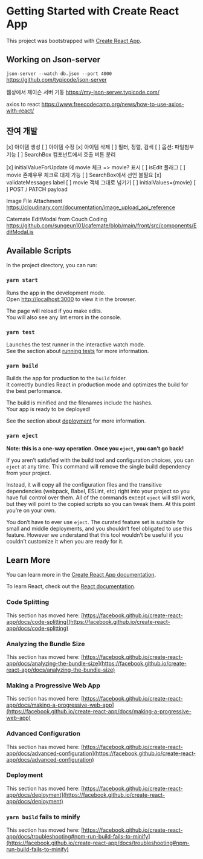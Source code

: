 # Getting Started with Create React App

This project was bootstrapped with [Create React App](https://github.com/facebook/create-react-app).

## Working on Json-server 
`json-server --watch db.json --port 4000`
https://github.com/typicode/json-server

웹상에서 제이슨 서버 기동
https://my-json-server.typicode.com/


axios to react
https://www.freecodecamp.org/news/how-to-use-axios-with-react/

## 잔여 개발
[x] 아이템 생성
[ ] 아이템 수정
[x] 아이템 삭제
[ ] 필터, 정렬, 검색
[ ] 옵션: 파일첨부 기능
[ ] SearchBox 컴포넌트에서 호출 버튼 분리

[x] initialValueForUpdate 에 movie 체크 => movie? 표시
[ ] isEdit 플래그
    [ ] movie 존재유무 체크로 대체 가능
    [ ] SearchBox에서 선언 불필요
[x] validateMessages label
[ ] movie 객체 그대로 넘기기
    [ ] initialValues={movie}
    [ ] POST / PATCH payload


Image File Attachment
https://cloudinary.com/documentation/image_upload_api_reference

Catemate EditModal from Couch Coding
https://github.com/sungeun101/cafemate/blob/main/front/src/components/EditModal.js


## Available Scripts

In the project directory, you can run:

### `yarn start`

Runs the app in the development mode.\
Open [http://localhost:3000](http://localhost:3000) to view it in the browser.

The page will reload if you make edits.\
You will also see any lint errors in the console.

### `yarn test`

Launches the test runner in the interactive watch mode.\
See the section about [running tests](https://facebook.github.io/create-react-app/docs/running-tests) for more information.

### `yarn build`

Builds the app for production to the `build` folder.\
It correctly bundles React in production mode and optimizes the build for the best performance.

The build is minified and the filenames include the hashes.\
Your app is ready to be deployed!

See the section about [deployment](https://facebook.github.io/create-react-app/docs/deployment) for more information.

### `yarn eject`

**Note: this is a one-way operation. Once you `eject`, you can’t go back!**

If you aren’t satisfied with the build tool and configuration choices, you can `eject` at any time. This command will remove the single build dependency from your project.

Instead, it will copy all the configuration files and the transitive dependencies (webpack, Babel, ESLint, etc) right into your project so you have full control over them. All of the commands except `eject` will still work, but they will point to the copied scripts so you can tweak them. At this point you’re on your own.

You don’t have to ever use `eject`. The curated feature set is suitable for small and middle deployments, and you shouldn’t feel obligated to use this feature. However we understand that this tool wouldn’t be useful if you couldn’t customize it when you are ready for it.

## Learn More

You can learn more in the [Create React App documentation](https://facebook.github.io/create-react-app/docs/getting-started).

To learn React, check out the [React documentation](https://reactjs.org/).

### Code Splitting

This section has moved here: [https://facebook.github.io/create-react-app/docs/code-splitting](https://facebook.github.io/create-react-app/docs/code-splitting)

### Analyzing the Bundle Size

This section has moved here: [https://facebook.github.io/create-react-app/docs/analyzing-the-bundle-size](https://facebook.github.io/create-react-app/docs/analyzing-the-bundle-size)

### Making a Progressive Web App

This section has moved here: [https://facebook.github.io/create-react-app/docs/making-a-progressive-web-app](https://facebook.github.io/create-react-app/docs/making-a-progressive-web-app)

### Advanced Configuration

This section has moved here: [https://facebook.github.io/create-react-app/docs/advanced-configuration](https://facebook.github.io/create-react-app/docs/advanced-configuration)

### Deployment

This section has moved here: [https://facebook.github.io/create-react-app/docs/deployment](https://facebook.github.io/create-react-app/docs/deployment)

### `yarn build` fails to minify

This section has moved here: [https://facebook.github.io/create-react-app/docs/troubleshooting#npm-run-build-fails-to-minify](https://facebook.github.io/create-react-app/docs/troubleshooting#npm-run-build-fails-to-minify)
